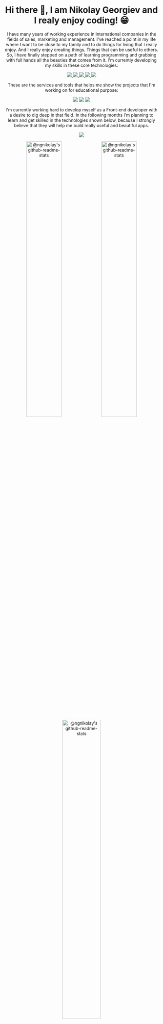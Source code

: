<h1 align="center"> Hi there 👋, I am Nikolay Georgiev and I realy enjoy coding! &#128513 </h1>
<p align="center">
 I have many years of working experience in international companies in the fields of sales, marketing and management. I've reached a point in my life where I want to be close to my family and to do things for living that I really enjoy. And I really enjoy creating things. Things that can be useful to others. So, I have finally stepped on a path of learning programming and grabbing with full hands all the beauties that comes from it.
  I'm currently developing my skills in these core technologies:
</p>
<p align="center">
  <a href="https://developer.mozilla.org/en-US/docs/Web/HTML">
    <img src="https://skillicons.dev/icons?i=html&theme=dark&perline=5" />
  </a>
  <a href="https://css-tricks.com/">
    <img src="https://skillicons.dev/icons?i=css&theme=dark&perline=5" />
  </a>
  <a href="https://developer.mozilla.org/en-US/docs/Web/JavaScript">
    <img src="https://skillicons.dev/icons?i=js&theme=dark&perline=5" />
  </a>
  <a href="https://git-scm.com/">
    <img src="https://skillicons.dev/icons?i=git&theme=dark&perline=5" />
  </a>
  <a href="https://react.dev/">
    <img src="https://skillicons.dev/icons?i=react&theme=dark&perline=5" />
  </a>
</p>
<p align="center">
These are the services and tools that helps me show the projects that I'm working on for educational purpose:
</p>
<p align="center">
  <a href="https://www.netlify.com"><img src="https://skillicons.dev/icons?i=netlify&theme=dark&perline=3" /></a>
  <a href="https://supabase.com"><img src="https://skillicons.dev/icons?i=supabase&theme=dark&perline=3" /></a>
  <a href="https://vitejs.dev"><img src="https://skillicons.dev/icons?i=vite&theme=dark&perline=3" /></a>
</p>
<p align="center">
 I'm currently working hard to develop myself as a Front-end developer with a desire to dig deep in that field. In the following months I'm planning to learn and get skilled in the technologies shown below, because I strongly believe that they will help me build really useful and beautiful apps. 
</p>
<p align="center">
  <a href="https://skillicons.dev">
    <img src="https://skillicons.dev/icons?i=sass,tailwind,ts,nodejs,nextjs&theme=dark&perline=5" />
  </a>
</p>
<p align="center">
<a href="https://github.com/ngnikolay?tab=repositories"><img align="center"  width="48%" src="https://github-readme-streak-stats.herokuapp.com?user=ngnikolay&theme=gotham&show_icons=true&count_private=true&hide_border=true&date_format=M%20j%5B%2C%20Y%5D" alt="@ngnikolay's github-readme-stats"/></a>
<a href="https://github.com/ngnikolay?tab=repositories"><img align="center" width="48%" src="https://github-readme-stats-one-bice.vercel.app/api?username=ngnikolay&theme=gotham&show_icons=true&count_private=true&hide_border=true&role=OWNER,ORGANIZATION_MEMBER,COLLABORATOR"  alt="@ngnikolay's github-readme-stats"/></a>
</p>
<p align="center">
<a href="https://github.com/ngnikolay?tab=repositories"><img align="center" width="50%" src="https://github-readme-stats.vercel.app/api/top-langs/?username=ngnikolay&layout=compact&theme=gotham&hide_border=true" alt="@ngnikolay's github-readme-stats"/></a>
</p>
<!--
**NGNikolay/NGNikolay** is a ✨ _special_ ✨ repository because its `README.md` (this file) appears on your GitHub profile.

Here are some ideas to get you started:

- 🔭 I’m currently working on ...
- 🌱 I’m currently learning front-end developement
- 👯 I’m looking to collaborate on ...
- 🤔 I’m looking for help with ...
- 💬 Ask me about ...
- 📫 How to reach me: ...
- 😄 Pronouns: ...
- ⚡ Fun fact: ...
-->
